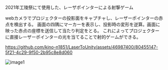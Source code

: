 2021年工陵祭にて使用した、レーザポインターによる射撃ゲーム

webカメラでプロジェクターの投影面をキャプチャし、レーザーポインターの赤点を検出する。
画面の四隅にマーカーを表示し、投影時の変形を逆算。画面に映った赤点の座標を送信して当たり判定をとる。
これによってプロジェクターに直接レーザーポインターの光を当てることで射的ゲームができる。


https://github.com/kino-n1851/LaserToUnity/assets/46987400/80455147-5f21-4c29-9f50-2b95c8e8d060

![image1](https://github.com/kino-n1851/LaserToUnity/assets/46987400/4d38dcc0-5f94-4454-9c65-abc0e9df3e35)

